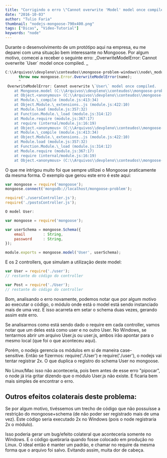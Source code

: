 ```yaml
---
title: "Corrigindo o erro \"Cannot overwrite 'Model' model once compiled\" no Mongoose"
date: "2016-10-03"
author: "Tulio Faria"
thumbnail: "nodejs-mongoose-790x400.png"
tags: ["Dicas", "Video-Tutorial"]
keywords: "node"
---
```



Durante o desenvolvimento de um protótipo aqui na empresa, eu me deparei com uma situação bem interessante no Mongoose. Por algum motivo, comecei a receber o seguinte erro: _OverwriteModelError: Cannot overwrite \`User\` model once compiled. _

```jsx {numberLines: true}
C:\\Arquivos\\devpleno\\conteudos\\mongoose-problem-windows\\node\_modules\\mongoose\\lib\\index.js:361                                 
      throw new mongoose.Error.OverwriteModelError(name);                                                                      
      ^                                                                                                                        
 OverwriteModelError: Cannot overwrite \`User\` model once compiled.                                                             
    at Mongoose.model (C:\\Arquivos\\devpleno\\conteudos\\mongoose-problem-windows\\node\_modules\\mongoose\\lib\\index.js:361:13)      
    at Object.<anonymous> (C:\\Arquivos\\devpleno\\conteudos\\mongoose-problem-windows\\User.js:8:27)                               
    at Module.\_compile (module.js:413:34)                                                                                      
    at Object.Module.\_extensions..js (module.js:422:10)                                                                        
    at Module.load (module.js:357:32)                                                                                          
    at Function.Module.\_load (module.js:314:12)                                                                                
    at Module.require (module.js:367:17)                                                                                       
    at require (internal/module.js:16:19)                                                                                      
    at Object.<anonymous> (C:\\Arquivos\\devpleno\\conteudos\\mongoose-problem-windows\\postsController.js:1:74)                    
    at Module.\_compile (module.js:413:34)                                                                                      
    at Object.Module.\_extensions..js (module.js:422:10)                                                                        
    at Module.load (module.js:357:32)                                                                                          
    at Function.Module.\_load (module.js:314:12)                                                                                
    at Module.require (module.js:367:17)                                                                                       
    at require (internal/module.js:16:19)                                                                                      
    at Object.<anonymous> (C:\\Arquivos\\devpleno\\conteudos\\mongoose-problem-windows\\index.js:6:1)
```

O que me intrigou muito foi que sempre utilizei o Mongoose praticamente da mesma forma. O exemplo que gerou este erro é este aqui:

```jsx {numberLines: true}
var mongoose = require('mongoose');
mongoose.connect('mongodb://localhost/mongoose-problem');

require('./usersController.js');
require('./postsController.js');

O model User:

var mongoose = require('mongoose');

var userSchema = mongoose.Schema({
    email        : String,
    password     : String,
});

module.exports = mongoose.model('User', userSchema);
```

E os 2 controllers, que simulam a utilização deste model:

```jsx {numberLines: true}
var User = require('./user');
// restante do código do controller

var Post = require('./User');
// restante do código do controller
```

Bom, analisando o erro novamente, podemos notar que por algum motivo ao executar o código, o módulo onde está o model está sendo instanciado mais de uma vez. E isso acarreta em setar o schema duas vezes, gerando assim este erro. 

Se analisarmos como está sendo dado o require em cada controller, vamos notar que um deles está como user e no outro User. No Windows, se tentarmos abrir um arquivo User.js ou user.js, ambos irão apontar para o mesmo local (que foi o que aconteceu aqui). 

Porém, o nodejs gerencia os módulos em si de maneira case-sensitive. Então se fizermos: require('./User') e require('./user'), o nodejs vai tentar registrar 2x. O que duplica o registro do schema User no mongoose. 

No Linux/Mac isso não aconteceria, pois bem antes de esse erro "pipocar", o node já iria gritar dizendo que o módulo User.js não existe. E ficaria bem mais simples de encontrar o erro.

## Outros efeitos colaterais deste problema:

Se por algum motivo, tivéssemos um trecho de código que não possuísse a restrição do mongoose+schema (de não poder ser registrado mais de uma vez). Este código seria executado 2x no Windows (pois o node registraria 2x o módulo). 

Isso poderia gerar um bug/efeito colateral que aconteceria somente no Windows. E o código quebraria quando fosse colocado em produção no Linux. O ideal então é manter um padrão, e chamar no require da mesma forma que o arquivo foi salvo. Evitando assim, muita dor de cabeça.